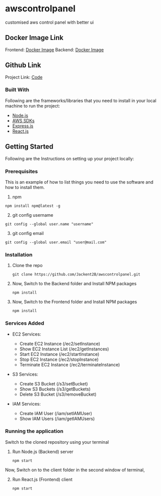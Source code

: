 # awscontrolpanel
customised aws control panel with better ui
## Docker Image Link

Frontend: [Docker Image](https://hub.docker.com/repository/docker/jackent2binnovaccer/awscontrolpanel-reactjs)
Backend: [Docker Image](https://hub.docker.com/repository/docker/jackent2binnovaccer/awscontrolpanel-nodejs)

## Github Link

Project Link: [Code](https://github.com/Jackent2B/awscontrolpanel.git)



### Built With

Following are the frameworks/libraries that you need to install in your local machine to run the project: 

* [Node.js](https://nodejs.org/en/)
* [AWS SDKs](https://aws.amazon.com/tools/)
* [Express.js](https://expressjs.com/)
* [React.js](https://reactjs.org/)


<!-- GETTING STARTED -->
## Getting Started

Following are the Instructions on setting up your project locally:

### Prerequisites

This is an example of how to list things you need to use the software and how to install them.
1. npm
  ```
  npm install npm@latest -g
  ```
2.  git config username
  ```
  git config --global user.name "username"
  ```
3.  git config email
  ```
  git config --global user.email "user@mail.com"
  ```

### Installation
1. Clone the repo
   ```
   git clone https://github.com/Jackent2B/awscontrolpanel.git
   ```
2. Now, Switch to the Backend folder and Install NPM packages
   ```
   npm install
   ```
3. Now, Switch to the Frontend folder and Install NPM packages
   ```
   npm install
   ```      
   

### Services Added

* EC2 Services:

  * Create EC2 Instance (/ec2/setInstance)
  * Show EC2 Instance List (/ec2/getInstances)
  * Start EC2 Instance (/ec2/startInstance)
  * Stop EC2 Instance (/ec2/stopInstance)
  * Terminate EC2 Instance (/ec2/terminateInstance)

* S3 Services: 
  
  * Create S3 Bucket (/s3/setBucket)
  * Show S3 Buckets (/s3/getBuckets)
  * Delete S3 Bucket (/s3/removeBucket)

* IAM Services:

  * Create IAM User (/iam/setIAMUser)
  * Show IAM Users  (/iam/getIAMUsers)


### Running the application
Switch to the cloned repository using your terminal


1. Run Node.js (Backend) server 
   ```
   npm start
   ```
Now, Switch on to the client folder in the second window of terminal,<br/>

2. Run React.js (Frontend) client 
   ```
   npm start
   ```

